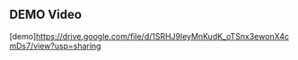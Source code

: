 ## DEMO Video
[demo]https://drive.google.com/file/d/1SRHJ9leyMnKudK_oTSnx3ewonX4cmDs7/view?usp=sharing
